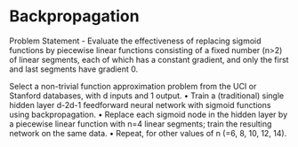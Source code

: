 # Backpropagation

Problem Statement - Evaluate the effectiveness of replacing sigmoid functions by piecewise linear functions consisting of a fixed number (n>2) of linear segments, each of which has a constant gradient, and only the first and last segments have gradient 0.

Select a non-trivial function approximation problem from the UCI or Stanford
databases, with d inputs and 1 output.
• Train a (traditional) single hidden layer d-2d-1 feedforward neural network with
sigmoid functions using backpropagation.
• Replace each sigmoid node in the hidden layer by a piecewise linear function
with n=4 linear segments; train the resulting network on the same data.
• Repeat, for other values of n (=6, 8, 10, 12, 14).
